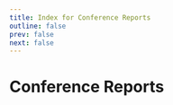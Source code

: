 ```yaml
---
title: Index for Conference Reports
outline: false
prev: false
next: false
---
```


# Conference Reports

<BlogIndex tag=conference />

